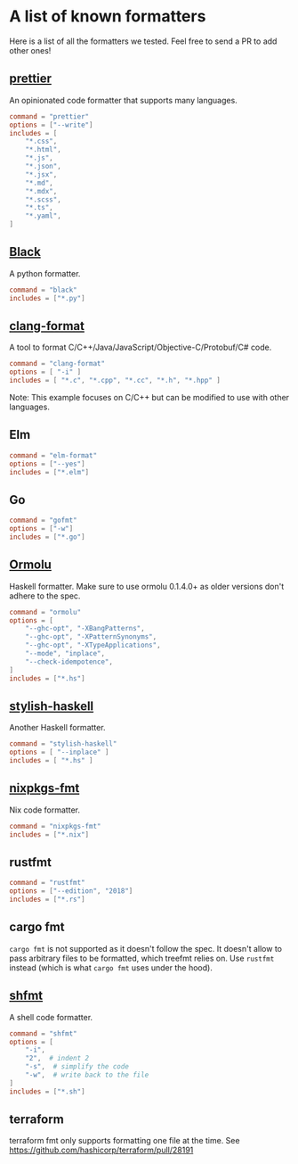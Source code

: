 # A list of known formatters

Here is a list of all the formatters we tested. Feel free to send a PR to add
other ones!

## [prettier](https://prettier.io/)

An opinionated code formatter that supports many languages.

```toml
command = "prettier"
options = ["--write"]
includes = [
    "*.css",
    "*.html",
    "*.js",
    "*.json",
    "*.jsx",
    "*.md",
    "*.mdx",
    "*.scss",
    "*.ts",
    "*.yaml",
]
```

## [Black](https://github.com/psf/black)

A python formatter.

```toml
command = "black"
includes = ["*.py"]
```

## [clang-format](https://clang.llvm.org/docs/ClangFormat.html)

A tool to format C/C++/Java/JavaScript/Objective-C/Protobuf/C# code.

```toml
command = "clang-format"
options = [ "-i" ]
includes = [ "*.c", "*.cpp", "*.cc", "*.h", "*.hpp" ]
```

Note: This example focuses on C/C++ but can be modified to use with other languages.

## Elm

```toml
command = "elm-format"
options = ["--yes"]
includes = ["*.elm"]
```

## Go

```toml
command = "gofmt"
options = ["-w"]
includes = ["*.go"]
```

## [Ormolu](https://github.com/tweag/ormolu)

Haskell formatter. Make sure to use ormolu 0.1.4.0+ as older versions don't
adhere to the spec.

```toml
command = "ormolu"
options = [
    "--ghc-opt", "-XBangPatterns",
    "--ghc-opt", "-XPatternSynonyms",
    "--ghc-opt", "-XTypeApplications",
    "--mode", "inplace",
    "--check-idempotence",
]
includes = ["*.hs"]
```

## [stylish-haskell](https://github.com/jaspervdj/stylish-haskell)

Another Haskell formatter.

```toml
command = "stylish-haskell"
options = [ "--inplace" ]
includes = [ "*.hs" ]
```

## [nixpkgs-fmt](https://github.com/nix-community/nixpkgs-fmt)

Nix code formatter.

```toml
command = "nixpkgs-fmt"
includes = ["*.nix"]
```

## rustfmt

```toml
command = "rustfmt"
options = ["--edition", "2018"]
includes = ["*.rs"]
```

## cargo fmt

`cargo fmt` is not supported as it doesn't follow the spec. It doesn't allow
to pass arbitrary files to be formatted, which treefmt relies on. Use `rustfmt`
instead (which is what `cargo fmt` uses under the hood).

## [shfmt](https://github.com/mvdan/sh)

A shell code formatter.

```toml
command = "shfmt"
options = [
    "-i",
    "2",  # indent 2
    "-s",  # simplify the code
    "-w",  # write back to the file
]
includes = ["*.sh"]
```

## terraform

terraform fmt only supports formatting one file at the time. See
https://github.com/hashicorp/terraform/pull/28191
